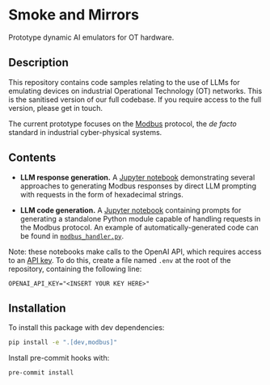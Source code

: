 # Smoke and Mirrors
Prototype dynamic AI emulators for OT hardware.

## Description
 
This repository contains code samples relating to the use of LLMs for emulating devices on industrial Operational Technology (OT) networks. This is the sanitised version of our full codebase. If you require access to the full version, please get in touch.

The current prototype focuses on the [Modbus](https://en.wikipedia.org/wiki/Modbus) protocol, the *de facto* standard in industrial cyber-physical systems.


## Contents

- **LLM response generation.** A [Jupyter notebook](notebooks/llm-response-generation.ipynb) demonstrating several approaches to generating Modbus responses by direct LLM prompting with requests in the form of hexadecimal strings.

- **LLM code generation.** A [Jupyter notebook](notebooks/llm-code-generation.ipynb) containing prompts for generating a standalone Python module capable of handling requests in the Modbus protocol. An example of automatically-generated code can be found in [`modbus_handler.py`](src/llm-generated-code/modbus_handler.py).

Note: these notebooks make calls to the OpenAI API, which requires access to an [API key](https://platform.openai.com/docs/api-reference/authentication). To do this, create a file named `.env` at the root of the repository, containing the following line:
```
OPENAI_API_KEY="<INSERT YOUR KEY HERE>"
```

## Installation

To install this package with dev dependencies:
```bash
pip install -e ".[dev,modbus]"
```

Install pre-commit hooks with:
```
pre-commit install
```
